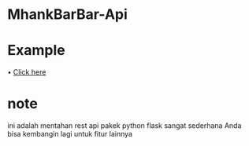 #  MhankBarBar-Api

# Example
• [Click here](https://mhankbarbar.herokuapp.com/api)



# note
ini adalah mentahan rest api pakek python flask sangat sederhana 
Anda bisa kembangin lagi untuk fitur lainnya
